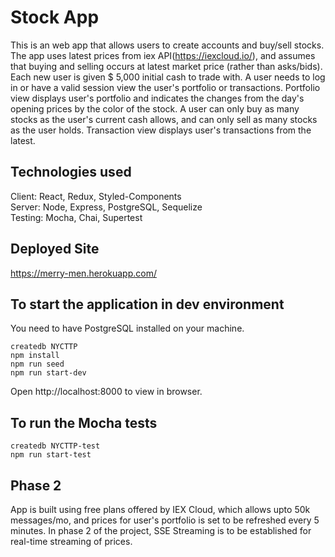 # Stock App 

This is an web app that allows users to create accounts and buy/sell stocks.
The app uses latest prices from iex API(https://iexcloud.io/), and assumes that buying and selling occurs at latest market price (rather than asks/bids).
Each new user is given \$ 5,000 initial cash to trade with.
A user needs to log in or have a valid session view the user's portfolio or transactions.
Portfolio view displays user's portfolio and indicates the changes from the day's opening prices by the color of the stock.
A user can only buy as many stocks as the user's current cash allows, and can only sell as many stocks as the user holds.
Transaction view displays user's transactions from the latest.

## Technologies used

Client: React, Redux, Styled-Components\
Server: Node, Express, PostgreSQL, Sequelize\
Testing: Mocha, Chai, Supertest

## Deployed Site
https://merry-men.herokuapp.com/

## To start the application in dev environment

You need to have PostgreSQL installed on your machine.

```
createdb NYCTTP
npm install
npm run seed
npm run start-dev
```

Open http://localhost:8000 to view in browser.

## To run the Mocha tests

```
createdb NYCTTP-test
npm run start-test
```

## Phase 2
App is built using free plans offered by IEX Cloud, which allows upto 50k messages/mo, and prices for user's portfolio is set to be refreshed every 5 minutes.
In phase 2 of the project, SSE Streaming is to be established for real-time streaming of prices.

